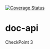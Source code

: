 [![Coverage Status](https://coveralls.io/repos/github/andela-ekahindi/doc-api/badge.svg?branch=develop)](https://coveralls.io/github/andela-ekahindi/doc-api?branch=develop)
# doc-api
CheckPoint 3
